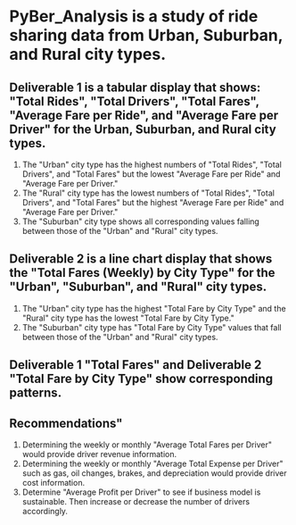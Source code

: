 # PyBer_Analysis is a study of ride sharing data from Urban, Suburban, and Rural city types.

## Deliverable 1 is a tabular display that shows: "Total Rides", "Total Drivers", "Total Fares", "Average Fare per Ride", and "Average Fare per Driver" for the Urban, Suburban, and Rural city types.

  1.  The "Urban" city type has the highest numbers of "Total Rides", "Total Drivers", and "Total Fares" but the lowest "Average Fare per Ride" and "Average Fare per Driver." 
  2.  The "Rural" city type has the lowest numbers of "Total Rides", "Total Drivers", and "Total Fares" but the highest "Average Fare per Ride" and "Average Fare per Driver."
  3.  The "Suburban" city type shows all corresponding values falling between those of the "Urban" and "Rural" city types.

## Deliverable 2 is a line chart display that shows the "Total Fares (Weekly) by City Type" for the "Urban", "Suburban", and "Rural" city types.
  1.  The "Urban" city type has the highest "Total Fare by City Type" and the "Rural" city type has the lowest "Total Fare by City Type."
  2.  The "Suburban" city type has "Total Fare by City Type" values that fall between those of the "Urban" and "Rural" city types.

## Deliverable 1 "Total Fares" and Deliverable 2 "Total Fare by City Type" show corresponding patterns.

## Recommendations"
  1.  Determining the weekly or monthly "Average Total Fares per Driver" would provide driver revenue information.
  2.  Determining the weekly or monthly "Average Total Expense per Driver" such as gas, oil changes, brakes, and depreciation would provide driver cost information.
  3.  Determine "Average Profit per Driver" to see if business model is sustainable. Then increase or decrease the number of drivers accordingly. 


